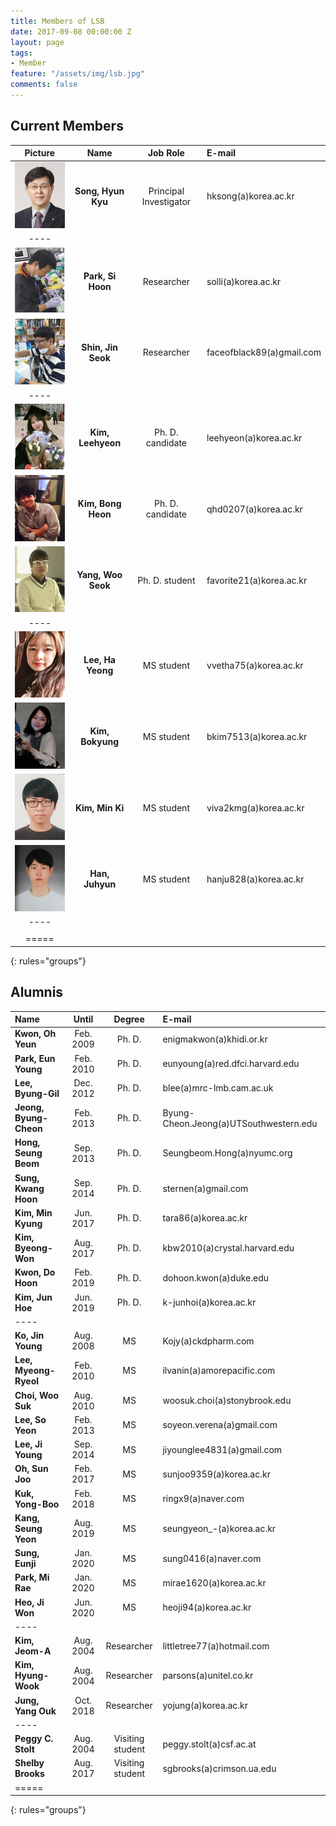 ```yaml
---
title: Members of LSB
date: 2017-09-08 00:00:00 Z
layout: page
tags:
- Member
feature: "/assets/img/lsb.jpg"
comments: false
---
```


## Current Members

| Picture | Name | Job Role | E-mail |
|:--------:|:-------:|:--------:|:--------|
| ![ex_screenshot](/assets/img/prof.jpg) | __Song, Hyun Kyu__ | Principal Investigator | hksong(a)korea.ac.kr |
|----
| ![ex_screenshot](/assets/img/psh.jpg) | __Park, Si Hoon__ | Researcher | solli(a)korea.ac.kr |
| ![ex_screenshot](/assets/img/sjs.jpg) | __Shin, Jin Seok__ | Researcher | faceofblack89(a)gmail.com |
|----
| ![ex_screenshot](/assets/img/klh.jpg) | __Kim, Leehyeon__ | Ph. D. candidate | leehyeon(a)korea.ac.kr |
| ![ex_screenshot](/assets/img/kbh.jpg) | __Kim, Bong Heon__ | Ph. D. candidate | qhd0207(a)korea.ac.kr |
| ![ex_screenshot](/assets/img/yws.jpg) | __Yang, Woo Seok__ | Ph. D. student | favorite21(a)korea.ac.kr |
|----
| ![ex_screenshot](/assets/img/lhy.png) | __Lee, Ha Yeong__ | MS student | vvetha75(a)korea.ac.kr |
| ![ex_screenshot](/assets/img/kbk.jpg) | __Kim, Bokyung__ | MS student | bkim7513(a)korea.ac.kr |
| ![ex_screenshot](/assets/img/kmk.png) | __Kim, Min Ki__ | MS student | viva2kmg(a)korea.ac.kr |
| ![ex_screenshot](/assets/img/hjh.jpg) | __Han, Juhyun__ | MS student | hanju828(a)korea.ac.kr |
|----
| |
|=====
{: rules="groups"}

## Alumnis

| Name | Until | Degree | E-mail |
|:--------|:-------:|:--------:|:--------|
| __Kwon, Oh Yeun__ | Feb. 2009 | Ph. D. | enigmakwon(a)khidi.or.kr |
| __Park, Eun Young__ | Feb. 2010 | Ph. D. | eunyoung(a)red.dfci.harvard.edu |
| __Lee, Byung-Gil__ | Dec. 2012 | Ph. D. | blee(a)mrc-lmb.cam.ac.uk |
| __Jeong, Byung-Cheon__ | Feb. 2013 | Ph. D. | Byung-Cheon.Jeong(a)UTSouthwestern.edu |
| __Hong, Seung Beom__ | Sep. 2013 | Ph. D. | Seungbeom.Hong(a)nyumc.org |
| __Sung, Kwang Hoon__ | Sep. 2014 | Ph. D. | sternen(a)gmail.com |
| __Kim, Min Kyung__ | Jun. 2017 | Ph. D. | tara86(a)korea.ac.kr |
| __Kim, Byeong-Won__ | Aug. 2017 | Ph. D. | kbw2010(a)crystal.harvard.edu |
| __Kwon, Do Hoon__ | Feb. 2019 | Ph. D. | dohoon.kwon(a)duke.edu |
| __Kim, Jun Hoe__ | Jun. 2019 | Ph. D. | k-junhoi(a)korea.ac.kr |
|----
| __Ko, Jin Young__ | Aug. 2008 | MS | Kojy(a)ckdpharm.com |
| __Lee, Myeong-Ryeol__ | Feb. 2010 | MS | ilvanin(a)amorepacific.com |
| __Choi, Woo Suk__ | Aug. 2010 | MS | woosuk.choi(a)stonybrook.edu |
| __Lee, So Yeon__ | Feb. 2013 | MS | soyeon.verena(a)gmail.com |
| __Lee, Ji Young__ | Sep. 2014 | MS | jiyounglee4831(a)gmail.com |
| __Oh, Sun Joo__ | Feb. 2017 | MS |  sunjoo9359(a)korea.ac.kr |
| __Kuk, Yong-Boo__ | Feb. 2018 | MS | ringx9(a)naver.com |
| __Kang, Seung Yeon__ | Aug. 2019 | MS | seungyeon_-(a)korea.ac.kr |
| __Sung, Eunji__ | Jan. 2020 | MS | sung0416(a)naver.com |
| __Park, Mi Rae__ | Jan. 2020 | MS |  mirae1620(a)korea.ac.kr |
| __Heo, Ji Won__ | Jun. 2020 | MS | heoji94(a)korea.ac.kr |
|----
| __Kim, Jeom-A__ | Aug. 2004 | Researcher | littletree77(a)hotmail.com |
| __Kim, Hyung-Wook__ | Aug. 2004 | Researcher | parsons(a)unitel.co.kr |
| __Jung, Yang Ouk__ | Oct. 2018 | Researcher | yojung(a)korea.ac.kr |
|----
| __Peggy C. Stolt__ | Aug. 2004 | Visiting student | peggy.stolt(a)csf.ac.at |
| __Shelby Brooks__ | Aug. 2017 | Visiting student | sgbrooks(a)crimson.ua.edu |
|=====
{: rules="groups"}
